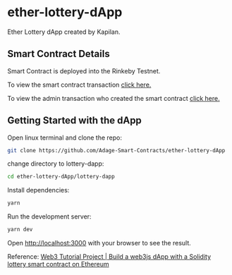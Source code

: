 # ether-lottery-dApp
Ether Lottery dApp created by Kapilan.

## Smart Contract Details
Smart Contract is deployed into the Rinkeby Testnet.

To view the smart contract transaction [click here.](https://rinkeby.etherscan.io/address/0x1a6f63aeFa9FA742D6987FeE3F3127E15442b757)

To view the admin transaction who created the smart contract [click here.](https://rinkeby.etherscan.io/address/0xD5E28d615AB9052039e57bDe6F5CbdfDDaeaD41d)

## Getting Started with the dApp
Open linux terminal and clone the repo:
```bash
git clone https://github.com/Adage-Smart-Contracts/ether-lottery-dApp
```

change directory to lottery-dapp:
```bash
cd ether-lottery-dApp/lottery-dapp
```

Install dependencies:
```bash
yarn
```

Run the development server:
```bash
yarn dev
```
Open [http://localhost:3000](http://localhost:3000) with your browser to see the result.

Reference: [Web3 Tutorial Project | Build a web3js dApp with a Solidity lottery smart contract on Ethereum](https://youtu.be/8ElPDw0laIo)
